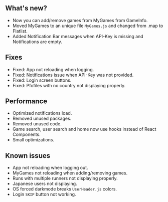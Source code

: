 ## What's new?

- Now you can add/remove games from MyGames from GameInfo.
- Moved MyGames to an unique file `MyGames.js` and changed from .map to Flatlist.
- Added Notification Bar messages when API-Key is missing and Notifications are empty.

## Fixes

- Fixed: App not reloading when logging.
- Fixed: Notifications issue when API-Key was not provided.
- Fixed: Login screen buttons.
- Fixed: Pfofiles with no country not displaying properly.

## Performance

- Optimized notifications load.
- Removed unused packages.
- Removed unused code.
- Game search, user search and home now use hooks instead of React Components.
- Small optimizations.

## Known issues

- App not reloading when logging out.
- MyGames not reloading when adding/removing games.
- Runs with multiple runners not displaying properly.
- Japanese users not displaying.
- OS forced darkmode breaks `UserHeader.js` colors.
- Login `SKIP` button not working.
